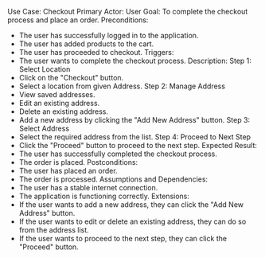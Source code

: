 Use Case: Checkout
Primary Actor: User
Goal: To complete the checkout process and place an order.
Preconditions:
- The user has successfully logged in to the application.
- The user has added products to the cart.
- The user has proceeded to checkout.
Triggers:
- The user wants to complete the checkout process.
Description:
Step 1: Select Location
- Click on the "Checkout" button.
- Select a location from given Address.
Step 2: Manage Address
- View saved addresses.
- Edit an existing address.
- Delete an existing address.
- Add a new address by clicking the "Add New Address" button.
Step 3: Select Address
- Select the required address from the list.
Step 4: Proceed to Next Step
- Click the "Proceed" button to proceed to the next step.
Expected Result:
- The user has successfully completed the checkout process.
- The order is placed.
Postconditions:
- The user has placed an order.
- The order is processed.
Assumptions and Dependencies:
- The user has a stable internet connection.
- The application is functioning correctly.
Extensions:
- If the user wants to add a new address, they can click the "Add New Address" button.
- If the user wants to edit or delete an existing address, they can do so from the address list.
- If the user wants to proceed to the next step, they can click the "Proceed" button.
